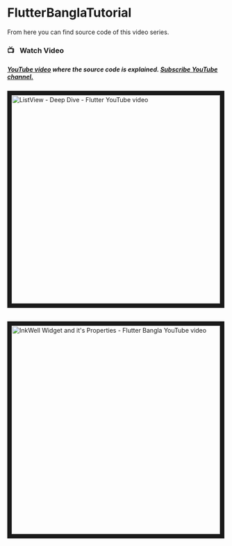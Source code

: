 # FlutterBanglaTutorial
From here you can find source code of this video series.


### 📺&ensp; Watch Video

##### [YouTube video](https://youtube.com/playlist?list=PLg87mxEuu8-692INeEsxudyVifz7M3efy "Technobd xyz") where the *source code* is explained. [Subscribe YouTube channel.](https://www.youtube.com/channel/UC7fe0TkvATV5FrNiIN8rqdQ "YouTube Subscribe Technobd xyz")  
<a href="https://www.youtube.com/watch?v=B738DDx4uUo&list=UU7fe0TkvATV5FrNiIN8rqdQ&index=1&feature=player_embedded
" target="_blank"><img src="https://i9.ytimg.com/vi/B738DDx4uUo/maxresdefault.jpg?time=1615584300000&sqp=CKy4r4IG&rs=AOn4CLDEkuKkv0chVOzPbIAl61UEXklsgw" 
alt="ListView - Deep Dive - Flutter YouTube video" width="480" border="10" /></a>

<br />
<a href="https://youtu.be/iT4SzT8HHcU" target="_blank">
  <img src="https://youtu.be/iT4SzT8HHcU" 
       alt="InkWell Widget and it's Properties - Flutter Bangla YouTube video" width="480" border="10" />
</a>


<br />

